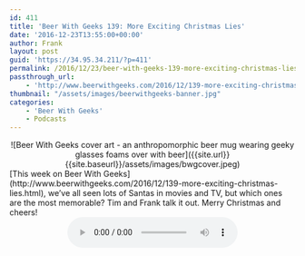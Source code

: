 ```yaml
---
id: 411
title: 'Beer With Geeks 139: More Exciting Christmas Lies'
date: '2016-12-23T13:55:00+00:00'
author: Frank
layout: post
guid: 'https://34.95.34.211/?p=411'
permalink: /2016/12/23/beer-with-geeks-139-more-exciting-christmas-lies/
passthrough_url:
    - 'http://www.beerwithgeeks.com/2016/12/139-more-exciting-christmas-lies.html'
thumbnail: "/assets/images/beerwithgeeks-banner.jpg"
categories:
    - 'Beer With Geeks'
    - Podcasts
---
```

<div markdown="1" style="text-align: center;">
![Beer With Geeks cover art - an anthropomorphic beer mug wearing geeky glasses foams over with beer]({{site.url}}{{site.baseurl}}/assets/images/bwgcover.jpeg)
</div>
[This week on Beer With Geeks](http://www.beerwithgeeks.com/2016/12/139-more-exciting-christmas-lies.html), we’ve all seen lots of Santas in movies and TV, but which ones are the most memorable? Tim and Frank talk it out. Merry Christmas and cheers!
<div markdown="1" style="text-align: center;">
<audio controls>
  <source src="http://www.podtrac.com/pts/redirect.mp3/archive.org/download/BWG139/BWG139.mp3" type="audio/mpeg">
  Your browser does not support the audio element.
</audio>
</div>